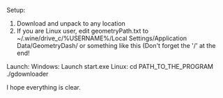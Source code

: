 Setup:
1. Download and unpack to any location
2. If you are Linux user, edit geometryPath.txt to ~/.wine/drive_c/%USERNAME%/Local Settings/Application Data/GeometryDash/ or something like this (Don't forget the '/' at the end!

Launch:
Windows:
  Launch start.exe
Linux:
  cd PATH_TO_THE_PROGRAM
  ./gdownloader

I hope everything is clear.
